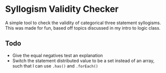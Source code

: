 # Syllogism Validity Checker

A simple tool to check the validity of categorical three statement syllogisms. This was made for fun, based off topics discussed in my intro to logic class.

## Todo
- Give the equal negatives test an explanation
- Switch the statement distributed value to be a set instead of an array, such that I can use `.has()` and `.forEach()`
